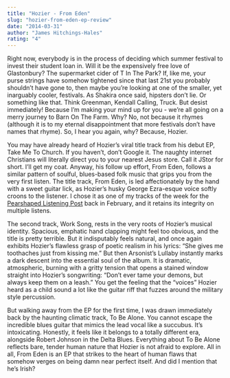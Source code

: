 ```yaml
---
title: "Hozier - From Eden"
slug: "hozier-from-eden-ep-review"
date: "2014-03-31"
author: "James Hitchings-Hales"
rating: "4"
---
```


Right now, everybody is in the process of deciding which summer festival to invest their student loan in. Will it be the expensively free love of Glastonbury? The supermarket cider of T In The Park? If, like me, your purse strings have somehow tightened since that last 21st you probably shouldn’t have gone to, then maybe you’re looking at one of the smaller, yet inarguably cooler, festivals. As Shakira once said, hipsters don’t lie. Or something like that. Think Greenman, Kendall Calling, Truck. But desist immediately! Because I’m making your mind up for you - we’re all going on a merry journey to Barn On The Farm. Why? No, not because it rhymes (although it is to my eternal disappointment that more festivals don’t have names that rhyme). So, I hear you again, why? Because, Hozier.

You may have already heard of Hozier’s viral title track from his debut EP, Take Me To Church. If you haven’t, don’t Google it. The naughty internet Christians will literally direct you to your nearest Jesus store. Call it JStor for short. I’ll get my coat. Anyway, his follow up effort, From Eden, follows a similar pattern of soulful, blues-based folk music that grips you from the very first listen. The title track, From Eden, is led affectionately by the hand with a sweet guitar lick, as Hozier’s husky George Ezra-esque voice softly croons to the listener. I chose it as one of my tracks of the week for the [Pearshaped Listening Post](http://pearshapedexeter.com/post/77701630818/post-four-monday-24th-february-2014-hello-fond) back in February, and it retains its integrity on multiple listens.

The second track, Work Song, rests in the very roots of Hozier’s musical identity. Spacious, emphatic hand clapping might feel too obvious, and the title is pretty terrible. But it indisputably feels natural, and once again exhibits Hozier’s flawless grasp of poetic realism in his lyrics: “She gives me toothaches just from kissing me.” But then Arsonist’s Lullaby instantly marks a dark descent into the essential soul of the album. It is dramatic, atmospheric, burning with a gritty tension that opens a stained window straight into Hozier’s songwriting: “Don’t ever tame your demons, but always keep them on a leash.” You get the feeling that the “voices” Hozier heard as a child sound a lot like the guitar riff that fuzzes around the military style percussion.

But walking away from the EP for the first time, I was drawn immediately back by the haunting climatic track, To Be Alone. You cannot escape the incredible blues guitar that mimics the lead vocal like a succubus. It’s intoxicating. Honestly, it feels like it belongs to a totally different era, alongside Robert Johnson in the Delta Blues. Everything about To Be Alone reflects bare, tender human nature that Hozier is not afraid to explore. All in all, From Eden is an EP that strikes to the heart of human flaws that somehow verges on being damn near perfect itself. And did I mention that he’s Irish?
